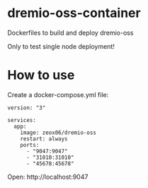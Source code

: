 # dremio-oss-container

Dockerfiles to build and deploy dremio-oss

Only to test single node deployment!

# How to use

Create a docker-compose.yml file:

    version: "3"

    services:
      app:
        image: zeox06/dremio-oss
        restart: always
        ports:
          - "9047:9047"
          - "31010:31010"
          - "45678:45678"

Open: http://localhost:9047
